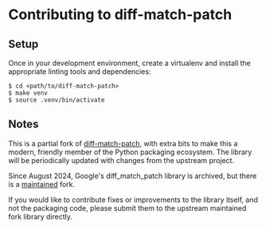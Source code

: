 # Contributing to diff-match-patch

## Setup

Once in your development environment, create a virtualenv
and install the appropriate linting tools and dependencies:

    $ cd <path/to/diff-match-patch>
    $ make venv
    $ source .venv/bin/activate


## Notes

This is a partial fork of [diff-match-patch][],
with extra bits to make this a modern, friendly
member of the Python packaging ecosystem. The
library will be periodically updated with changes
from the upstream project. 

Since August 2024, Google's diff_match_patch 
library is archived, but there is a 
[maintained][diff-match-patch-maintained] fork.

If you would like to contribute fixes or 
improvements to the library itself, and not the 
packaging code, please submit them to the upstream 
maintained fork library directly.

[diff-match-patch]: https://github.com/google/diff-match-patch
[diff-match-patch-maintained]: https://github.com/dmsnell/diff-match-patch